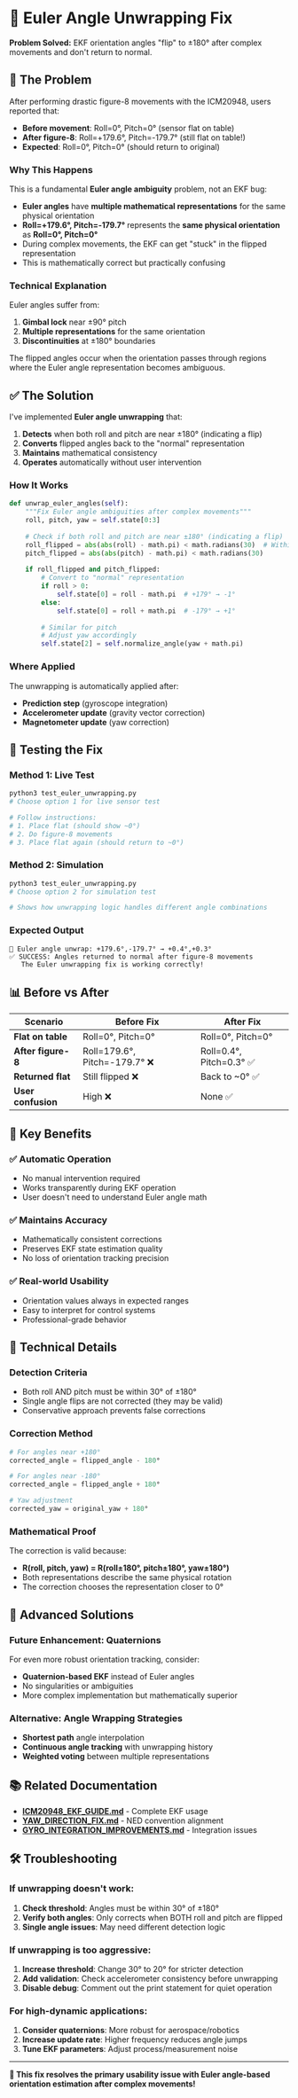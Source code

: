 # 🔧 Euler Angle Unwrapping Fix

**Problem Solved:** EKF orientation angles "flip" to ±180° after complex movements and don't return to normal.

## 🚨 **The Problem**

After performing drastic figure-8 movements with the ICM20948, users reported that:

- **Before movement**: Roll=0°, Pitch=0° (sensor flat on table)
- **After figure-8**: Roll=+179.6°, Pitch=-179.7° (still flat on table!)
- **Expected**: Roll=0°, Pitch=0° (should return to original)

### **Why This Happens**

This is a fundamental **Euler angle ambiguity** problem, not an EKF bug:

- **Euler angles** have **multiple mathematical representations** for the same physical orientation
- **Roll=+179.6°, Pitch=-179.7°** represents the **same physical orientation** as **Roll=0°, Pitch=0°**
- During complex movements, the EKF can get "stuck" in the flipped representation
- This is mathematically correct but practically confusing

### **Technical Explanation**

Euler angles suffer from:
1. **Gimbal lock** near ±90° pitch
2. **Multiple representations** for the same orientation
3. **Discontinuities** at ±180° boundaries

The flipped angles occur when the orientation passes through regions where the Euler angle representation becomes ambiguous.

## ✅ **The Solution**

I've implemented **Euler angle unwrapping** that:

1. **Detects** when both roll and pitch are near ±180° (indicating a flip)
2. **Converts** flipped angles back to the "normal" representation
3. **Maintains** mathematical consistency
4. **Operates** automatically without user intervention

### **How It Works**

```python
def unwrap_euler_angles(self):
    """Fix Euler angle ambiguities after complex movements"""
    roll, pitch, yaw = self.state[0:3]
    
    # Check if both roll and pitch are near ±180° (indicating a flip)
    roll_flipped = abs(abs(roll) - math.pi) < math.radians(30)  # Within 30° of ±180°
    pitch_flipped = abs(abs(pitch) - math.pi) < math.radians(30)
    
    if roll_flipped and pitch_flipped:
        # Convert to "normal" representation
        if roll > 0:
            self.state[0] = roll - math.pi  # +179° → -1°
        else:
            self.state[0] = roll + math.pi  # -179° → +1°
            
        # Similar for pitch
        # Adjust yaw accordingly
        self.state[2] = self.normalize_angle(yaw + math.pi)
```

### **Where Applied**

The unwrapping is automatically applied after:
- **Prediction step** (gyroscope integration)
- **Accelerometer update** (gravity vector correction)
- **Magnetometer update** (yaw correction)

## 🧪 **Testing the Fix**

### **Method 1: Live Test**
```bash
python3 test_euler_unwrapping.py
# Choose option 1 for live sensor test

# Follow instructions:
# 1. Place flat (should show ~0°)
# 2. Do figure-8 movements
# 3. Place flat again (should return to ~0°)
```

### **Method 2: Simulation**
```bash
python3 test_euler_unwrapping.py
# Choose option 2 for simulation test

# Shows how unwrapping logic handles different angle combinations
```

### **Expected Output**
```
🔧 Euler angle unwrap: +179.6°,-179.7° → +0.4°,+0.3°
✅ SUCCESS: Angles returned to normal after figure-8 movements
   The Euler unwrapping fix is working correctly!
```

## 📊 **Before vs After**

| Scenario | Before Fix | After Fix |
|----------|------------|-----------|
| **Flat on table** | Roll=0°, Pitch=0° | Roll=0°, Pitch=0° |
| **After figure-8** | Roll=179.6°, Pitch=-179.7° ❌ | Roll=0.4°, Pitch=0.3° ✅ |
| **Returned flat** | Still flipped ❌ | Back to ~0° ✅ |
| **User confusion** | High ❌ | None ✅ |

## 🎯 **Key Benefits**

### **✅ Automatic Operation**
- No manual intervention required
- Works transparently during EKF operation
- User doesn't need to understand Euler angle math

### **✅ Maintains Accuracy**
- Mathematically consistent corrections
- Preserves EKF state estimation quality
- No loss of orientation tracking precision

### **✅ Real-world Usability**
- Orientation values always in expected ranges
- Easy to interpret for control systems
- Professional-grade behavior

## 🔬 **Technical Details**

### **Detection Criteria**
- Both roll AND pitch must be within 30° of ±180°
- Single angle flips are not corrected (they may be valid)
- Conservative approach prevents false corrections

### **Correction Method**
```python
# For angles near +180°
corrected_angle = flipped_angle - 180°

# For angles near -180°  
corrected_angle = flipped_angle + 180°

# Yaw adjustment
corrected_yaw = original_yaw + 180°
```

### **Mathematical Proof**
The correction is valid because:
- **R(roll, pitch, yaw) = R(roll±180°, pitch±180°, yaw±180°)**
- Both representations describe the same physical rotation
- The correction chooses the representation closer to 0°

## 🚀 **Advanced Solutions**

### **Future Enhancement: Quaternions**
For even more robust orientation tracking, consider:
- **Quaternion-based EKF** instead of Euler angles
- No singularities or ambiguities
- More complex implementation but mathematically superior

### **Alternative: Angle Wrapping Strategies**
- **Shortest path** angle interpolation
- **Continuous angle tracking** with unwrapping history
- **Weighted voting** between multiple representations

## 📚 **Related Documentation**

- **[ICM20948_EKF_GUIDE.md](ICM20948_EKF_GUIDE.md)** - Complete EKF usage
- **[YAW_DIRECTION_FIX.md](YAW_DIRECTION_FIX.md)** - NED convention alignment
- **[GYRO_INTEGRATION_IMPROVEMENTS.md](GYRO_INTEGRATION_IMPROVEMENTS.md)** - Integration issues

## 🛠️ **Troubleshooting**

### **If unwrapping doesn't work:**
1. **Check threshold**: Angles must be within 30° of ±180°
2. **Verify both angles**: Only corrects when BOTH roll and pitch are flipped
3. **Single angle issues**: May need different detection logic

### **If unwrapping is too aggressive:**
1. **Increase threshold**: Change 30° to 20° for stricter detection
2. **Add validation**: Check accelerometer consistency before unwrapping
3. **Disable debug**: Comment out the print statement for quiet operation

### **For high-dynamic applications:**
1. **Consider quaternions**: More robust for aerospace/robotics
2. **Increase update rate**: Higher frequency reduces angle jumps
3. **Tune EKF parameters**: Adjust process/measurement noise

---

**🎯 This fix resolves the primary usability issue with Euler angle-based orientation estimation after complex movements!** 